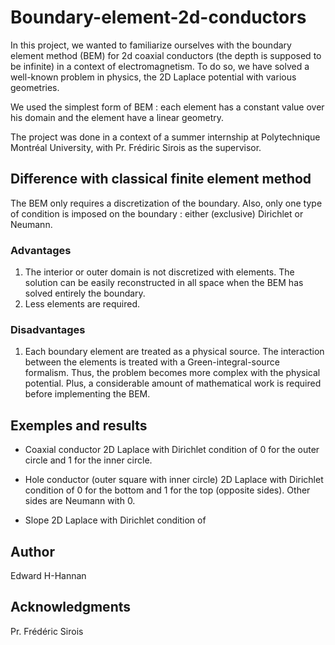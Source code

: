 # Boundary-element-2d-conductors

In this project, we wanted to familiarize ourselves with the boundary element method (BEM) for 2d coaxial conductors (the depth is supposed to be infinite) in a context of electromagnetism. To do so, we have solved a well-known problem in physics, the 2D Laplace potential with various geometries. 

We used the simplest form of BEM : each element has a constant value over his domain and the element have a linear geometry. 

The project was done in a context of a summer internship at Polytechnique Montréal University, with Pr. Frédiric Sirois as the supervisor. 

## Difference with classical finite element method
The BEM only requires a discretization of the boundary. Also, only one type of condition is imposed on the boundary : either (exclusive) Dirichlet or Neumann. 

### Advantages
1. The interior or outer domain is not discretized with elements. The solution can be easily reconstructed in all space when the BEM has solved entirely the boundary.
2. Less elements are required.

### Disadvantages
1. Each boundary element are treated as a physical source. The interaction between the elements is treated with a Green-integral-source formalism. Thus, the problem becomes more complex with the physical potential. Plus, a considerable amount of mathematical work is required before implementing the BEM. 

## Exemples and results

- Coaxial conductor 
2D Laplace with Dirichlet condition of 0 for the outer circle and 1 for the inner circle.


- Hole conductor (outer square with inner circle)
2D Laplace with Dirichlet condition of 0 for the bottom and 1 for the top (opposite sides). Other sides are Neumann with 0.


- Slope 
2D Laplace with Dirichlet condition of


## Author
Edward H-Hannan

## Acknowledgments
Pr. Frédéric Sirois 
